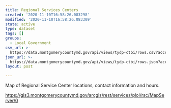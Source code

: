 ```yaml
---
title: Regional Services Centers
created: '2020-11-10T16:58:26.083298'
modified: '2020-11-10T16:58:26.083309'
state: active
type: dataset
tags: []
groups:
  - Local Government
csv_url: >-
  https://data.montgomerycountymd.gov/api/views/tydp-ctbi/rows.csv?accessType=DOWNLOAD
json_url: >-
  https://data.montgomerycountymd.gov/api/views/tydp-ctbi/rows.json?accessType=DOWNLOAD
layout: post

---
```

Map of Regional Service Center locations, contact information and hours.

https://gis3.montgomerycountymd.gov/arcgis/rest/services/ploi/rsc/MapServer/0

